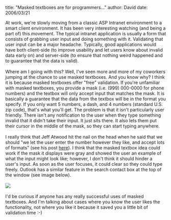 
title: "Masked textboxes are for programmers..."
author: David
date: 2006/03/21

At work, we're slowly moving from a classic ASP Intranet environment to a smart client environment. It has been very interesting watching (and being a part of) this movement. The typical intranet application is usually a form that consists of grabbing user input and doing something with it. Validating that user input can be a major headache. Typically, good applications would have both client-side (to improve usability and let users know about invalid data early on) and server-side (to ensure that nothing weird happened and to guarantee that the data is valid).<br /><br />Where am I going with this? Well, I've seen more and more of my coworkers jumping at the chance to use masked textboxes. And you know why? I think it is because masked textboxes offer "free" validation. If you're unfamiliar with masked textboxes, you provide a mask (i.e. (999) 000-0000 for phone numbers) and the textbox will only accept input that matches the mask. It is basically a guarantee that the data from the textbox will be in the format you specify. If you only want 5 numbers, a dash, and 4 numbers (standard U.S. zip code), that's what you'll get. The problem is that it isn't particularly user friendly. There isn't any notification to the user when they type something invalid that it didn't take their input. It just sits there. It also lets them put their cursor in the middle of the mask, so they can start typing anywhere.<br /><br />I really think that Jeff Atwood hit the nail on the head when he said that we should "we let the user enter the number however they like, and accept lots of formats" (see his post <a href="http://www.codinghorror.com/blog/archives/000532.html">here</a>). I think that the masked textbox idea could work if the mask it displays were gray and showed the user an example of what the input might look like; however, I don't think it should hinder a user's input. As soon as the user focuses, it could clear so they could type freely. Outlook has a similar feature in the search contact box at the top of the window (see image below).<br /><br /><img src="http://www.mohundro.com/blog/content/binary/2006-03-22-OutlookFindContact.png" /><br /><br />I'd be curious if anyone has any really successful uses of masked textboxes. And I'm talking about cases where you know the user likes the functionality, not where you like it because it saved you a little bit of validation time :-)<br />
